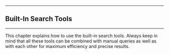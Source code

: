 <p id="builtin_search_tools"></p>

___
## Built-In Search Tools
___

This chapter explains how to use the built-in search tools. Always keep in mind that all these tools can be combined with manual queries as well as with each other for maximum efficiency and precise results.
